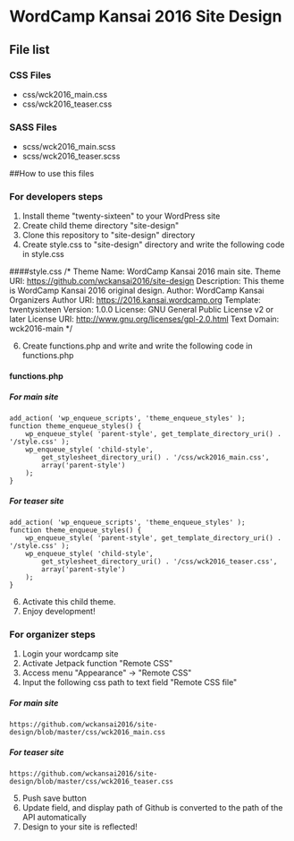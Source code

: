# WordCamp Kansai 2016 Site Design

## File list

### CSS Files
* css/wck2016_main.css
* css/wck2016_teaser.css

### SASS Files
* scss/wck2016_main.scss
* scss/wck2016_teaser.scss

##How to use this files
### For developers steps
1. Install theme "twenty-sixteen" to your WordPress site
2. Create child theme directory "site-design"
3. Clone this repository to "site-design" directory
4. Create style.css to "site-design" directory and write the following code in style.css

####style.css
      /*
     Theme Name:   WordCamp Kansai 2016 main site.
     Theme URI:    https://github.com/wckansai2016/site-design
     Description:  This theme is WordCamp Kansai 2016 original design.
     Author:       WordCamp Kansai Organizers
     Author URI:   https://2016.kansai.wordcamp.org
     Template:     twentysixteen
     Version:      1.0.0
     License:      GNU General Public License v2 or later
     License URI:  http://www.gnu.org/licenses/gpl-2.0.html
     Text Domain:  wck2016-main
    */

6. Create functions.php and write and write the following code in functions.php

#### functions.php
##### For main site
    add_action( 'wp_enqueue_scripts', 'theme_enqueue_styles' );
    function theme_enqueue_styles() {
        wp_enqueue_style( 'parent-style', get_template_directory_uri() . '/style.css' );
        wp_enqueue_style( 'child-style',
            get_stylesheet_directory_uri() . '/css/wck2016_main.css',
            array('parent-style')
        );
    }

##### For teaser site
    add_action( 'wp_enqueue_scripts', 'theme_enqueue_styles' );
    function theme_enqueue_styles() {
        wp_enqueue_style( 'parent-style', get_template_directory_uri() . '/style.css' );
        wp_enqueue_style( 'child-style',
            get_stylesheet_directory_uri() . '/css/wck2016_teaser.css',
            array('parent-style')
        );
    }

6. Activate this child theme.
7. Enjoy development!

### For organizer steps
1. Login your wordcamp site
2. Activate Jetpack function "Remote CSS"
3. Access menu "Appearance" -> "Remote CSS"
4. Input the following css path to text field "Remote CSS file"

##### For main site
    https://github.com/wckansai2016/site-design/blob/master/css/wck2016_main.css

##### For teaser site
    https://github.com/wckansai2016/site-design/blob/master/css/wck2016_teaser.css

5. Push save button
6. Update field, and display path of Github is converted to the path of the API automatically
7. Design to your site is reflected!